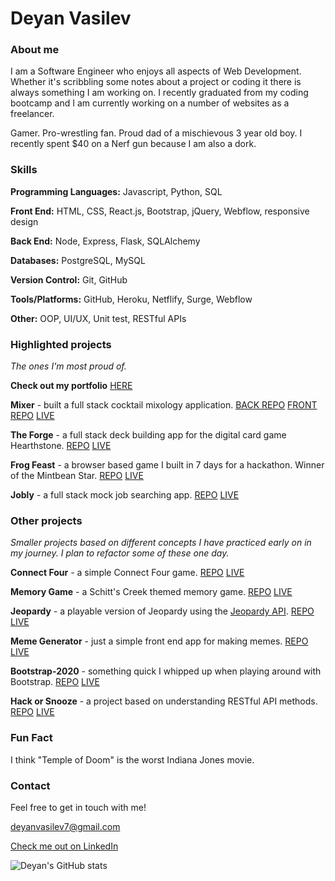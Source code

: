 # Deyan Vasilev

### About me

I am a Software Engineer who enjoys all aspects of Web Development. Whether it's scribbling some notes about a project or coding it there is always something I am working on. I recently graduated from my coding bootcamp and I am currently working on a number of websites as a freelancer. 

Gamer. Pro-wrestling fan. Proud dad of a mischievous 3 year old boy. I recently spent $40 on a Nerf gun because I am also a dork.

### Skills

**Programming Languages:** Javascript, Python, SQL

**Front End:** HTML, CSS, React.js, Bootstrap, jQuery, Webflow, responsive design

**Back End:** Node, Express, Flask, SQLAlchemy

**Databases:** PostgreSQL, MySQL

**Version Control:** Git, GitHub

**Tools/Platforms:** GitHub, Heroku, Netflify, Surge, Webflow

**Other:** OOP, UI/UX, Unit test, RESTful APIs


### Highlighted projects

*The ones I'm most proud of.*

**Check out my portfolio** [HERE](https://lemonstener.github.io/deyan-portfolio/)

**Mixer** - built a full stack cocktail mixology application. [BACK REPO](https://github.com/lemonstener/mixerdb) [FRONT REPO](https://github.com/lemonstener/mixer-frontend) [LIVE](https://mixerdb.netlify.app/)

**The Forge** - a full stack deck building app for the digital card game Hearthstone. [REPO](https://github.com/lemonstener/hearthstone-forge) [LIVE](https://hearthstone-forge.herokuapp.com/)

**Frog Feast** - a browser based game I built in 7 days for a hackathon. Winner of the Mintbean Star. [REPO](https://github.com/lemonstener/frog-feast) [LIVE](https://lemonstener.github.io/frog-feast/)

**Jobly** - a full stack mock job searching app. [REPO](https://github.com/lemonstener/jobly-front-end) [LIVE](https://chunky-tent.surge.sh/)

### Other projects

*Smaller projects based on different concepts I have practiced early on in my journey. I plan to refactor some of these one day.*

**Connect Four** - a simple Connect Four game. [REPO](https://github.com/lemonstener/connect-four) [LIVE](https://lemonstener.github.io/connect-four/)

**Memory Game** - a Schitt's Creek themed memory game. [REPO](https://github.com/lemonstener/memory-game) [LIVE](https://lemonstener.github.io/memory-game/)

**Jeopardy** - a playable version of Jeopardy using the [Jeopardy API](https://jservice.io/). [REPO](https://github.com/lemonstener/jeopardy) [LIVE](https://lemonstener.github.io/jeopardy/)

**Meme Generator** - just a simple front end app for making memes. [REPO](https://github.com/lemonstener/meme-generator) [LIVE](https://lemonstener.github.io/meme-generator/)

**Bootstrap-2020** - something quick I whipped up when playing around with Bootstrap. [REPO](https://github.com/lemonstener/2020-bootstrap) [LIVE](https://lemonstener.github.io/2020-bootstrap/)

**Hack or Snooze** - a project based on understanding RESTful API methods. [REPO](https://github.com/lemonstener/hack-or-snooze) [LIVE](https://lemonstener.github.io/hack-or-snooze/)

### Fun Fact

I think "Temple of Doom" is the worst Indiana Jones movie.

### Contact

Feel free to get in touch with me!

deyanvasilev7@gmail.com

[Check me out on LinkedIn](https://www.linkedin.com/in/deyan-vasilev/)

![Deyan's GitHub stats](https://github-readme-stats.vercel.app/api?username=lemonstener&show_icons=true&theme=radical)

